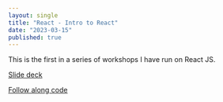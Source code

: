 ```yaml
---
layout: single
title: "React - Intro to React"
date: "2023-03-15"
published: true
---
```


This is the first in a series of workshops I have run on React JS.

[Slide deck](/workshop-react-1-intro-to-react)

[Follow along code](https://github.com/themitchell/workshop-react-1-intro-to-react-project-files)
